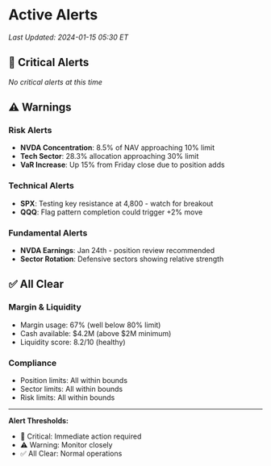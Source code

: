 # Active Alerts

*Last Updated: 2024-01-15 05:30 ET*

## 🚨 Critical Alerts

*No critical alerts at this time*

## ⚠️ Warnings

### Risk Alerts
- **NVDA Concentration**: 8.5% of NAV approaching 10% limit
- **Tech Sector**: 28.3% allocation approaching 30% limit
- **VaR Increase**: Up 15% from Friday close due to position adds

### Technical Alerts  
- **SPX**: Testing key resistance at 4,800 - watch for breakout
- **QQQ**: Flag pattern completion could trigger +2% move

### Fundamental Alerts
- **NVDA Earnings**: Jan 24th - position review recommended
- **Sector Rotation**: Defensive sectors showing relative strength

## ✅ All Clear

### Margin & Liquidity
- Margin usage: 67% (well below 80% limit)
- Cash available: $4.2M (above $2M minimum)
- Liquidity score: 8.2/10 (healthy)

### Compliance
- Position limits: All within bounds
- Sector limits: All within bounds  
- Risk limits: All within bounds

---

**Alert Thresholds:**
- 🚨 Critical: Immediate action required
- ⚠️ Warning: Monitor closely
- ✅ All Clear: Normal operations